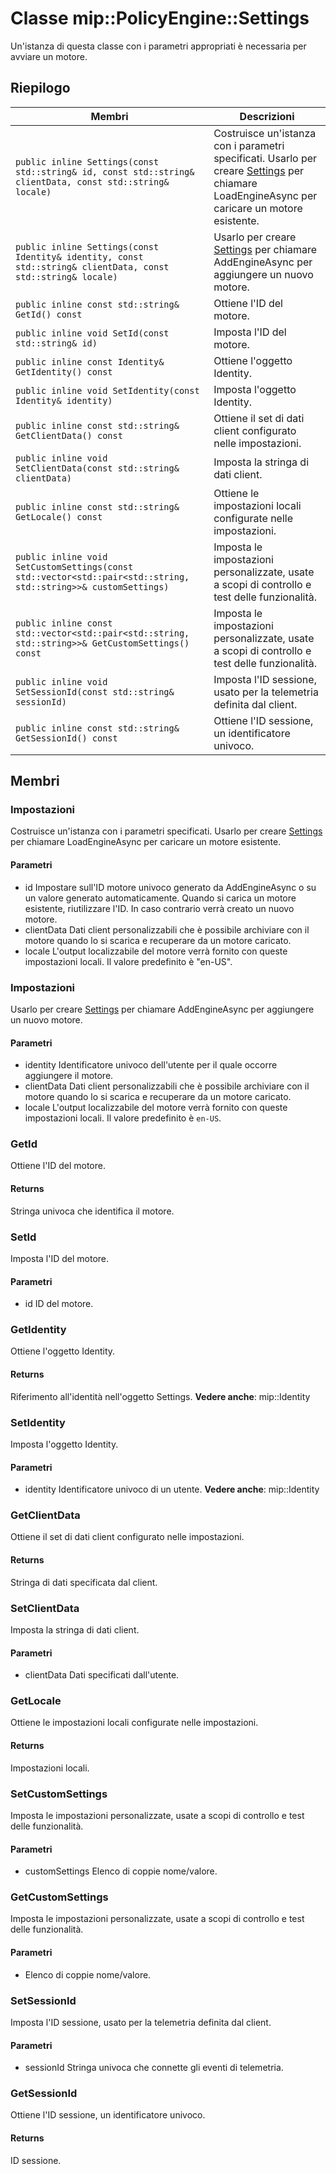 # <a name="class-mippolicyenginesettings"></a>Classe mip::PolicyEngine::Settings 
Un'istanza di questa classe con i parametri appropriati è necessaria per avviare un motore.
  
## <a name="summary"></a>Riepilogo
 Membri                        | Descrizioni                                
--------------------------------|---------------------------------------------
`public inline Settings(const std::string& id, const std::string& clientData, const std::string& locale)`  |  Costruisce un'istanza con i parametri specificati. Usarlo per creare [Settings](#classmip_1_1_policy_engine_1_1_settings) per chiamare LoadEngineAsync per caricare un motore esistente.
`public inline Settings(const Identity& identity, const std::string& clientData, const std::string& locale)`  |  Usarlo per creare [Settings](#classmip_1_1_policy_engine_1_1_settings) per chiamare AddEngineAsync per aggiungere un nuovo motore.
`public inline const std::string& GetId() const`  |  Ottiene l'ID del motore.
`public inline void SetId(const std::string& id)`  |  Imposta l'ID del motore.
`public inline const Identity& GetIdentity() const`  |  Ottiene l'oggetto Identity.
`public inline void SetIdentity(const Identity& identity)`  |  Imposta l'oggetto Identity.
`public inline const std::string& GetClientData() const`  |  Ottiene il set di dati client configurato nelle impostazioni.
`public inline void SetClientData(const std::string& clientData)`  |  Imposta la stringa di dati client.
`public inline const std::string& GetLocale() const`  |  Ottiene le impostazioni locali configurate nelle impostazioni.
`public inline void SetCustomSettings(const std::vector<std::pair<std::string, std::string>>& customSettings)`  |  Imposta le impostazioni personalizzate, usate a scopi di controllo e test delle funzionalità.
`public inline const std::vector<std::pair<std::string, std::string>>& GetCustomSettings() const`  |  Imposta le impostazioni personalizzate, usate a scopi di controllo e test delle funzionalità.
`public inline void SetSessionId(const std::string& sessionId)`  |  Imposta l'ID sessione, usato per la telemetria definita dal client.
`public inline const std::string& GetSessionId() const`  |  Ottiene l'ID sessione, un identificatore univoco.
  
## <a name="members"></a>Membri
  
### <a name="settings"></a>Impostazioni
Costruisce un'istanza con i parametri specificati. Usarlo per creare [Settings](#classmip_1_1_policy_engine_1_1_settings) per chiamare LoadEngineAsync per caricare un motore esistente.
  
#### <a name="parameters"></a>Parametri
* id Impostare sull'ID motore univoco generato da AddEngineAsync o su un valore generato automaticamente. Quando si carica un motore esistente, riutilizzare l'ID. In caso contrario verrà creato un nuovo motore. 
* clientData Dati client personalizzabili che è possibile archiviare con il motore quando lo si scarica e recuperare da un motore caricato. 
* locale L'output localizzabile del motore verrà fornito con queste impostazioni locali. Il valore predefinito è "en-US".
  
### <a name="settings"></a>Impostazioni
Usarlo per creare [Settings](#classmip_1_1_policy_engine_1_1_settings) per chiamare AddEngineAsync per aggiungere un nuovo motore.
  
#### <a name="parameters"></a>Parametri
* identity Identificatore univoco dell'utente per il quale occorre aggiungere il motore. 
* clientData Dati client personalizzabili che è possibile archiviare con il motore quando lo si scarica e recuperare da un motore caricato. 
* locale L'output localizzabile del motore verrà fornito con queste impostazioni locali. Il valore predefinito è `en-US`.
  
### <a name="getid"></a>GetId
Ottiene l'ID del motore.
  
#### <a name="returns"></a>Returns
Stringa univoca che identifica il motore.
  
### <a name="setid"></a>SetId
Imposta l'ID del motore.
  
#### <a name="parameters"></a>Parametri
* id ID del motore.
  
### <a name="getidentity"></a>GetIdentity
Ottiene l'oggetto Identity.
  
#### <a name="returns"></a>Returns
Riferimento all'identità nell'oggetto Settings. 
**Vedere anche**: mip::Identity
  
### <a name="setidentity"></a>SetIdentity
Imposta l'oggetto Identity.
  
#### <a name="parameters"></a>Parametri
* identity Identificatore univoco di un utente. 
**Vedere anche**: mip::Identity
  
### <a name="getclientdata"></a>GetClientData
Ottiene il set di dati client configurato nelle impostazioni.
  
#### <a name="returns"></a>Returns
Stringa di dati specificata dal client.
  
### <a name="setclientdata"></a>SetClientData
Imposta la stringa di dati client.
  
#### <a name="parameters"></a>Parametri
* clientData Dati specificati dall'utente.
  
### <a name="getlocale"></a>GetLocale
Ottiene le impostazioni locali configurate nelle impostazioni.
  
#### <a name="returns"></a>Returns
Impostazioni locali.
  
### <a name="setcustomsettings"></a>SetCustomSettings
Imposta le impostazioni personalizzate, usate a scopi di controllo e test delle funzionalità.
  
#### <a name="parameters"></a>Parametri
* customSettings Elenco di coppie nome/valore.
  
### <a name="getcustomsettings"></a>GetCustomSettings
Imposta le impostazioni personalizzate, usate a scopi di controllo e test delle funzionalità.
  
#### <a name="parameters"></a>Parametri
* Elenco di coppie nome/valore.
  
### <a name="setsessionid"></a>SetSessionId
Imposta l'ID sessione, usato per la telemetria definita dal client.
  
#### <a name="parameters"></a>Parametri
* sessionId Stringa univoca che connette gli eventi di telemetria.
  
### <a name="getsessionid"></a>GetSessionId
Ottiene l'ID sessione, un identificatore univoco.
  
#### <a name="returns"></a>Returns
ID sessione.